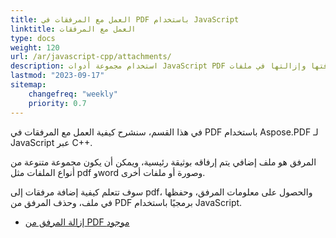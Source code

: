 ```yaml
---
title: العمل مع المرفقات في PDF باستخدام JavaScript
linktitle: العمل مع المرفقات
type: docs
weight: 120
url: /ar/javascript-cpp/attachments/
description: استخدام مجموعة أدوات JavaScript PDF للوصول إلى المرفقات وإضافتها وإزالتها في ملفات PDF. دليل كامل مع أمثلة كود JavaScript.
lastmod: "2023-09-17"
sitemap:
    changefreq: "weekly"
    priority: 0.7
---
```


في هذا القسم، سنشرح كيفية العمل مع المرفقات في PDF باستخدام Aspose.PDF لـ JavaScript عبر C++.

المرفق هو ملف إضافي يتم إرفاقه بوثيقة رئيسية، ويمكن أن يكون مجموعة متنوعة من أنواع الملفات مثل pdf وword وصورة أو ملفات أخرى.

سوف تتعلم كيفية إضافة مرفقات إلى pdf، والحصول على معلومات المرفق، وحفظها في ملف، وحذف المرفق من PDF برمجيًا باستخدام JavaScript.

- [إزالة المرفق من PDF موجود](/pdf/ar/javascript-cpp/removing-attachment-from-an-existing-pdf/)